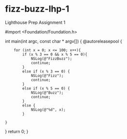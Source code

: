 # fizz-buzz-lhp-1
Lighthouse Prep Assignment 1

#import <Foundation/Foundation.h>

int main(int argc, const char * argv[]) {
    @autoreleasepool {
        
        for (int x = 0; x <= 100; x++){
            if (x % 3 == 0 && x % 5 == 0){
                NSLog(@"FizzBuzz");
                continue;
            }
            else if (x % 3 == 0) {
                NSLog(@"Fizz");
                continue;
            }
            else if (x % 5 == 0) {
                NSLog(@"Buzz");
                continue;
            }
            else {
                NSLog(@"%d", x);
            }
        
    }
}
    return 0;
}
